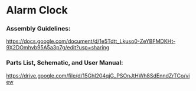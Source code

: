 # Alarm Clock
### Assembly Guidelines:

https://docs.google.com/document/d/1e5Tdtt_Lkuso0-ZeYBFMDKHt-9X2DOmhvb95A5a3p7g/edit?usp=sharing

### Parts List, Schematic, and User Manual:

https://drive.google.com/file/d/15GhI204qjG_PSOnJtHWh8SdEnndZrTCo/view
